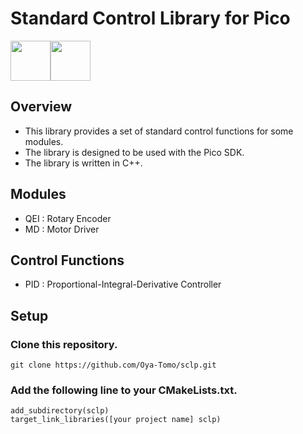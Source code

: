 # Standard Control Library for Pico

<div style="display: flex;">
    <img src="https://cdn.jsdelivr.net/gh/devicons/devicon@latest/icons/raspberrypi/raspberrypi-original.svg" width=64/>
    <img src="https://cdn.jsdelivr.net/gh/devicons/devicon@latest/icons/cplusplus/cplusplus-original.svg" width=64/>
</div>

## Overview

- This library provides a set of standard control functions for some modules.
- The library is designed to be used with the Pico SDK.
- The library is written in C++.

## Modules

- QEI : Rotary Encoder
- MD : Motor Driver

## Control Functions

- PID : Proportional-Integral-Derivative Controller

## Setup

### Clone this repository.

```
git clone https://github.com/Oya-Tomo/sclp.git
```

### Add the following line to your CMakeLists.txt.

```
add_subdirectory(sclp)
target_link_libraries([your project name] sclp)
```
